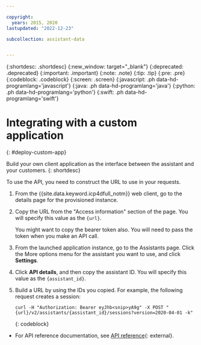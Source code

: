 ```yaml
---

copyright:
  years: 2015, 2020
lastupdated: "2022-12-23"

subcollection: assistant-data


---
```


{:shortdesc: .shortdesc}
{:new_window: target="_blank"}
{:deprecated: .deprecated}
{:important: .important}
{:note: .note}
{:tip: .tip}
{:pre: .pre}
{:codeblock: .codeblock}
{:screen: .screen}
{:javascript: .ph data-hd-programlang='javascript'}
{:java: .ph data-hd-programlang='java'}
{:python: .ph data-hd-programlang='python'}
{:swift: .ph data-hd-programlang='swift'}

# Integrating with a custom application
{: #deploy-custom-app}

Build your own client application as the interface between the assistant and your customers.
{: shortdesc}

To use the API, you need to construct the URL to use in your requests.

1.  From the {{site.data.keyword.icp4dfull_notm}} web client, go to the details page for the provisioned instance.
1.  Copy the URL from the "Access information" section of the page. You will specify this value as the `{url}`.

    You might want to copy the bearer token also. You will need to pass the token when you make an API call.
1.  From the launched application instance, go to the Assistants page. Click the More options menu for the assistant you want to use, and click **Settings**. 
1.  Click **API details**, and then copy the assistant ID. You will specify this value as the `{assistant_id}`.
1.  Build a URL by using the IDs you copied. For example, the following request creates a session:

    ```
    curl -H "Authorization: Bearer eyJhb<snip>yA9g" -X POST "{url}/v2/assistants/{assistant_id}/sessions?version=2020-04-01 -k"
    ```
    {: codeblock}

- For API reference documentation, see [API reference](https://cloud.ibm.com/apidocs/assistant/assistant-data-v2){: external}.
